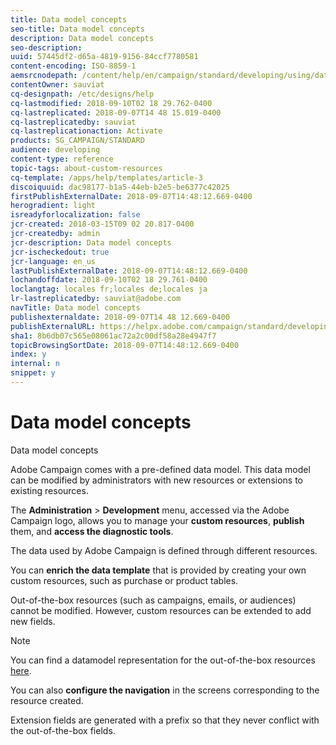 ```yaml
---
title: Data model concepts
seo-title: Data model concepts
description: Data model concepts
seo-description: 
uuid: 57445df2-d65a-4819-9156-84ccf7780581
content-encoding: ISO-8859-1
aemsrcnodepath: /content/help/en/campaign/standard/developing/using/data-model-concepts
contentOwner: sauviat
cq-designpath: /etc/designs/help
cq-lastmodified: 2018-09-10T02 18 29.762-0400
cq-lastreplicated: 2018-09-07T14 48 15.019-0400
cq-lastreplicatedby: sauviat
cq-lastreplicationaction: Activate
products: SG_CAMPAIGN/STANDARD
audience: developing
content-type: reference
topic-tags: about-custom-resources
cq-template: /apps/help/templates/article-3
discoiquuid: dac98177-b1a5-44eb-b2e5-be6377c42025
firstPublishExternalDate: 2018-09-07T14:48:12.669-0400
herogradient: light
isreadyforlocalization: false
jcr-created: 2018-03-15T09 02 20.817-0400
jcr-createdby: admin
jcr-description: Data model concepts
jcr-ischeckedout: true
jcr-language: en_us
lastPublishExternalDate: 2018-09-07T14:48:12.669-0400
lochandoffdate: 2018-09-10T02 18 29.761-0400
loclangtag: locales fr;locales de;locales ja
lr-lastreplicatedby: sauviat@adobe.com
navTitle: Data model concepts
publishexternaldate: 2018-09-07T14 48 12.669-0400
publishExternalURL: https://helpx.adobe.com/campaign/standard/developing/using/data-model-concepts.html
sha1: 8b6db07c565e08061ac72a2c00df58a28e4947f7
topicBrowsingSortDate: 2018-09-07T14:48:12.669-0400
index: y
internal: n
snippet: y
---
```


# Data model concepts

Data model concepts

Adobe Campaign comes with a pre-defined data model. This data model can be modified by administrators with new resources or extensions to existing resources.

The **Administration** > **Development** menu, accessed via the Adobe Campaign logo, allows you to manage your **custom resources**, **publish** them, and **access the diagnostic tools**.

The data used by Adobe Campaign is defined through different resources.

You can **enrich the data template** that is provided by creating your own custom resources, such as purchase or product tables.

Out-of-the-box resources (such as campaigns, emails, or audiences) cannot be modified. However, custom resources can be extended to add new fields.

>[!NOTE]
>
>You can find a datamodel representation for the out-of-the-box resources [here](https://docs.campaign.adobe.com/doc/standard/en/datamodel/datamodel.html).

You can also **configure the navigation** in the screens corresponding to the resource created.

Extension fields are generated with a prefix so that they never conflict with the out-of-the-box fields.
